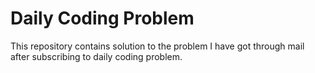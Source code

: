 # Daily Coding Problem
This repository contains solution to the problem I have got through mail after subscribing to daily coding problem.